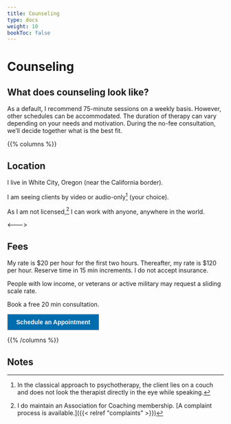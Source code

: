 ```yaml
---
title: Counseling
type: docs
weight: 10
bookToc: false
---
```


# Counseling

## What does counseling look like?

As a default, I recommend 75-minute sessions on a weekly basis. However,
other schedules can be accommodated.
The duration of therapy can vary depending on your needs and motivation.
During the no-fee consultation, we’ll decide together what is the best fit.

{{% columns %}}

## Location

I live in White City, Oregon (near the California border).

I am seeing clients by video or audio-only[^audio-only] (your choice).

As I am not licensed,[^license] I can work with anyone, anywhere in the world.

<--->

## Fees

My rate is $20 per hour for the first two hours. Thereafter, my rate is $120 per hour. Reserve time in 15 min increments. I do not accept insurance.

People with low income, or veterans or active military may request a sliding scale rate.

Book a free 20 min consultation.

<!-- ScheduleOnce button START -->
<button id="SOIBTN_jpintro" style="background: #006DAF; color: #ffffff; padding: 10px 20px; border: 1px solid #c8c8c8; font: bold 14px Arial; cursor: pointer;" data-height="580" data-psz="00" data-so-page="jpintro" data-delay="1">Schedule an Appointment</button>
<script type="text/javascript" src="https://cdn.oncehub.com/mergedjs/so.js"></script>
<!-- ScheduleOnce button END -->

{{% /columns %}}

## Notes

[^audio-only]: In the classical approach to psychotherapy, the client lies on a couch and does not look the therapist directly in the eye while speaking.

[^license]: I do maintain an Association for Coaching membership. [A complaint process is available.]({{< relref "complaints" >}})
